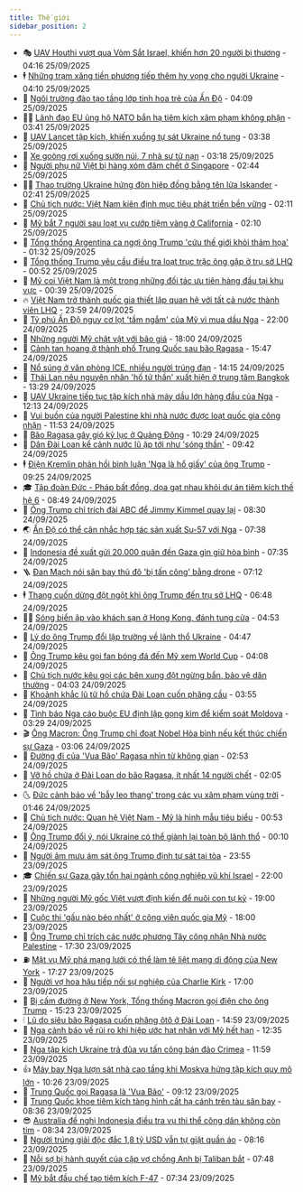 ```yaml
---
title: Thế giới
sidebar_position: 2
---
```


<!-- vnexpress-the-gioi:START -->
- 🎭 [UAV Houthi vượt qua Vòm Sắt Israel, khiến hơn 20 người bị thương](https://vnexpress.net/uav-houthi-vuot-qua-vom-sat-israel-khien-hon-20-nguoi-bi-thuong-4943451.html) - 04:16 25/09/2025
- 🕴 [Những trạm xăng tiền phương tiếp thêm hy vọng cho người Ukraine](https://vnexpress.net/nhung-tram-xang-tien-phuong-tiep-them-hy-vong-cho-nguoi-ukraine-4942855.html) - 04:10 25/09/2025
- 🤭 [Ngôi trường đào tạo tầng lớp tinh hoa trẻ của Ấn Độ](https://vnexpress.net/ngoi-truong-dao-tao-tang-lop-tinh-hoa-tre-cua-an-do-4942208.html) - 04:09 25/09/2025
- 🧑‍💻 [Lãnh đạo EU ủng hộ NATO bắn hạ tiêm kích xâm phạm không phận](https://vnexpress.net/lanh-dao-eu-ung-ho-nato-ban-ha-tiem-kich-xam-pham-khong-phan-4943407.html) - 03:41 25/09/2025
- 🦏 [UAV Lancet tập kích, khiến xuồng tự sát Ukraine nổ tung](https://vnexpress.net/uav-lancet-tap-kich-khien-xuong-tu-sat-ukraine-no-tung-4943370.html) - 03:38 25/09/2025
- 🦒 [Xe goòng rơi xuống sườn núi, 7 nhà sư tử nạn](https://vnexpress.net/xe-goong-roi-xuong-suon-nui-7-nha-su-tu-nan-4943423.html) - 03:18 25/09/2025
- 🌈 [Người phụ nữ Việt bị hàng xóm đâm chết ở Singapore](https://vnexpress.net/nguoi-phu-nu-viet-bi-hang-xom-dam-chet-o-singapore-4943376.html) - 02:44 25/09/2025
- 🧑‍🏫 [Thao trường Ukraine hứng đòn hiệp đồng bằng tên lửa Iskander](https://vnexpress.net/thao-truong-ukraine-hung-don-hiep-dong-bang-ten-lua-iskander-4943392.html) - 02:41 25/09/2025
- 🐲 [Chủ tịch nước: Việt Nam kiên định mục tiêu phát triển bền vững](https://vnexpress.net/chu-tich-nuoc-viet-nam-kien-dinh-muc-tieu-phat-trien-ben-vung-4943367.html) - 02:11 25/09/2025
- 🦒 [Mỹ bắt 7 người sau loạt vụ cướp tiệm vàng ở California](https://vnexpress.net/my-bat-7-nguoi-sau-loat-vu-cuop-tiem-vang-o-california-4943411.html) - 02:10 25/09/2025
- 🐻 [Tổng thống Argentina ca ngợi ông Trump &#39;cứu thế giới khỏi thảm họa&#39;](https://vnexpress.net/tong-thong-argentina-ca-ngoi-ong-trump-cuu-the-gioi-khoi-tham-hoa-4943346.html) - 01:32 25/09/2025
- 🚀 [Tổng thống Trump yêu cầu điều tra loạt trục trặc ông gặp ở trụ sở LHQ](https://vnexpress.net/tong-thong-trump-yeu-cau-dieu-tra-loat-truc-trac-ong-gap-o-tru-so-lhq-4943357.html) - 00:52 25/09/2025
- 🥰 [Mỹ coi Việt Nam là một trong những đối tác ưu tiên hàng đầu tại khu vực](https://vnexpress.net/my-coi-viet-nam-la-mot-trong-nhung-doi-tac-uu-tien-hang-dau-tai-khu-vuc-4943348.html) - 00:39 25/09/2025
- 🔥 [Việt Nam trở thành quốc gia thiết lập quan hệ với tất cả nước thành viên LHQ](https://vnexpress.net/viet-nam-tro-thanh-quoc-gia-thiet-lap-quan-he-voi-tat-ca-nuoc-thanh-vien-lhq-4943351.html) - 23:59 24/09/2025
- 🥳 [Tỷ phú Ấn Độ nguy cơ lọt &#39;tầm ngắm&#39; của Mỹ vì mua dầu Nga](https://vnexpress.net/ty-phu-an-do-nguy-co-lot-tam-ngam-cua-my-vi-mua-dau-nga-4943094.html) - 22:00 24/09/2025
- 💼 [Những người Mỹ chật vật với bão giá](https://vnexpress.net/nhung-nguoi-my-chat-vat-voi-bao-gia-4943120.html) - 18:00 24/09/2025
- 🤡 [Cảnh tan hoang ở thành phố Trung Quốc sau bão Ragasa](https://vnexpress.net/canh-tan-hoang-o-thanh-pho-trung-quoc-sau-bao-ragasa-4943308.html) - 15:47 24/09/2025
- 🌁 [Nổ súng ở văn phòng ICE, nhiều người trúng đạn](https://vnexpress.net/no-sung-o-van-phong-ice-nhieu-nguoi-trung-dan-4943287.html) - 14:15 24/09/2025
- 🤩 [Thái Lan nêu nguyên nhân &#39;hố tử thần&#39; xuất hiện ở trung tâm Bangkok](https://vnexpress.net/thai-lan-neu-nguyen-nhan-ho-tu-than-xuat-hien-o-trung-tam-bangkok-4943277.html) - 13:29 24/09/2025
- 🎉 [UAV Ukraine tiếp tục tập kích nhà máy dầu lớn hàng đầu của Nga](https://vnexpress.net/uav-ukraine-tiep-tuc-tap-kich-nha-may-dau-lon-hang-dau-cua-nga-4943255.html) - 12:13 24/09/2025
- 🎉 [Vui buồn của người Palestine khi nhà nước được loạt quốc gia công nhận](https://vnexpress.net/vui-buon-cua-nguoi-palestine-khi-nha-nuoc-duoc-loat-quoc-gia-cong-nhan-4942861.html) - 11:53 24/09/2025
- 🌁 [Bão Ragasa gây gió kỷ lục ở Quảng Đông](https://vnexpress.net/bao-ragasa-gay-gio-ky-luc-o-quang-dong-4943211.html) - 10:29 24/09/2025
- 🌊 [Dân Đài Loan kể cảnh nước lũ ập tới như &#39;sóng thần&#39;](https://vnexpress.net/dan-dai-loan-ke-canh-nuoc-lu-ap-toi-nhu-song-than-4943170.html) - 09:42 24/09/2025
- 🕴 [Điện Kremlin phản hồi bình luận &#39;Nga là hổ giấy&#39; của ông Trump](https://vnexpress.net/dien-kremlin-phan-hoi-binh-luan-nga-la-ho-giay-cua-ong-trump-4943137.html) - 09:25 24/09/2025
- 🎓 [Tập đoàn Đức - Pháp bất đồng, dọa gạt nhau khỏi dự án tiêm kích thế hệ 6](https://vnexpress.net/tap-doan-duc-phap-bat-dong-doa-gat-nhau-khoi-du-an-tiem-kich-the-he-6-4942866.html) - 08:49 24/09/2025
- 🦩 [Ông Trump chỉ trích đài ABC để Jimmy Kimmel quay lại](https://vnexpress.net/ong-trump-chi-trich-dai-abc-de-jimmy-kimmel-quay-lai-4943088.html) - 08:30 24/09/2025
- 🌏 [Ấn Độ có thể cân nhắc hợp tác sản xuất Su-57 với Nga](https://vnexpress.net/an-do-co-the-can-nhac-hop-tac-san-xuat-su-57-voi-nga-4943081.html) - 07:38 24/09/2025
- 🌋 [Indonesia đề xuất gửi 20.000 quân đến Gaza gìn giữ hòa bình](https://vnexpress.net/indonesia-de-xuat-gui-20-000-quan-den-gaza-gin-giu-hoa-binh-4943059.html) - 07:35 24/09/2025
- 🪜 [Đan Mạch nói sân bay thủ đô &#39;bị tấn công&#39; bằng drone](https://vnexpress.net/dan-mach-noi-san-bay-thu-do-bi-tan-cong-bang-drone-4943029.html) - 07:12 24/09/2025
- 🕴 [Thang cuốn dừng đột ngột khi ông Trump đến trụ sở LHQ](https://vnexpress.net/thang-cuon-dung-dot-ngot-khi-ong-trump-den-tru-so-lhq-4942999.html) - 06:48 24/09/2025
- 🧑‍🏫 [Sóng biển ập vào khách sạn ở Hong Kong, đánh tung cửa](https://vnexpress.net/song-bien-ap-vao-khach-san-o-hong-kong-danh-tung-cua-4942954.html) - 04:53 24/09/2025
- 🌮 [Lý do ông Trump đổi lập trường về lãnh thổ Ukraine](https://vnexpress.net/ly-do-ong-trump-doi-lap-truong-ve-lanh-tho-ukraine-4942854.html) - 04:47 24/09/2025
- 🚦 [Ông Trump kêu gọi fan bóng đá đến Mỹ xem World Cup](https://vnexpress.net/ong-trump-keu-goi-fan-bong-da-den-my-xem-world-cup-4942950.html) - 04:08 24/09/2025
- 💫 [Chủ tịch nước kêu gọi các bên xung đột ngừng bắn, bảo vệ dân thường](https://vnexpress.net/chu-tich-nuoc-keu-goi-cac-ben-xung-dot-ngung-ban-bao-ve-dan-thuong-4942952.html) - 04:03 24/09/2025
- 🤡 [Khoảnh khắc lũ từ hồ chứa Đài Loan cuốn phăng cầu](https://vnexpress.net/khoanh-khac-lu-tu-ho-chua-dai-loan-cuon-phang-cau-4942975.html) - 03:55 24/09/2025
- 🦣 [Tình báo Nga cáo buộc EU định lập gọng kìm để kiểm soát Moldova](https://vnexpress.net/tinh-bao-nga-cao-buoc-eu-dinh-lap-gong-kim-de-kiem-soat-moldova-4942876.html) - 03:29 24/09/2025
- 🎬 [Ông Macron: Ông Trump chỉ đoạt Nobel Hòa bình nếu kết thúc chiến sự Gaza](https://vnexpress.net/ong-macron-ong-trump-chi-doat-nobel-hoa-binh-neu-ket-thuc-chien-su-gaza-4942875.html) - 03:06 24/09/2025
- 🎉 [Đường đi của &#39;Vua Bão&#39; Ragasa nhìn từ không gian](https://vnexpress.net/duong-di-cua-vua-bao-ragasa-nhin-tu-khong-gian-4942874.html) - 02:53 24/09/2025
- 🎡 [Vỡ hồ chứa ở Đài Loan do bão Ragasa, ít nhất 14 người chết](https://vnexpress.net/vo-ho-chua-o-dai-loan-do-bao-ragasa-it-nhat-14-nguoi-chet-4942870.html) - 02:05 24/09/2025
- 🌜 [Đức cảnh báo về &#39;bẫy leo thang&#39; trong các vụ xâm phạm vùng trời](https://vnexpress.net/duc-canh-bao-ve-bay-leo-thang-trong-cac-vu-xam-pham-vung-troi-4942848.html) - 01:46 24/09/2025
- 🎡 [Chủ tịch nước: Quan hệ Việt Nam - Mỹ là hình mẫu tiêu biểu](https://vnexpress.net/chu-tich-nuoc-quan-he-viet-nam-my-la-hinh-mau-tieu-bieu-4942839.html) - 00:53 24/09/2025
- 🤗 [Ông Trump đổi ý, nói Ukraine có thể giành lại toàn bộ lãnh thổ](https://vnexpress.net/ong-trump-doi-y-noi-ukraine-co-the-gianh-lai-toan-bo-lanh-tho-4942837.html) - 00:10 24/09/2025
- 🦩 [Người âm mưu ám sát ông Trump định tự sát tại tòa](https://vnexpress.net/nguoi-am-muu-am-sat-ong-trump-dinh-tu-sat-tai-toa-4942842.html) - 23:55 23/09/2025
- 🎓 [Chiến sự Gaza gây tổn hại ngành công nghiệp vũ khí Israel](https://vnexpress.net/chien-su-gaza-gay-ton-hai-nganh-cong-nghiep-vu-khi-israel-4942309.html) - 22:00 23/09/2025
- 🌁 [Những người Mỹ gốc Việt vượt định kiến để nuôi con tự kỷ](https://vnexpress.net/nhung-nguoi-my-goc-viet-vuot-dinh-kien-de-nuoi-con-tu-ky-4942561.html) - 19:00 23/09/2025
- 🤩 [Cuộc thi &#39;gấu nào béo nhất&#39; ở công viên quốc gia Mỹ](https://vnexpress.net/cuoc-thi-gau-nao-beo-nhat-o-cong-vien-quoc-gia-my-4942628.html) - 18:00 23/09/2025
- 👹 [Ông Trump chỉ trích các nước phương Tây công nhận Nhà nước Palestine](https://vnexpress.net/ong-trump-chi-trich-cac-nuoc-phuong-tay-cong-nhan-nha-nuoc-palestine-4942816.html) - 17:30 23/09/2025
- ⛽️ [Mật vụ Mỹ phá mạng lưới có thể làm tê liệt mạng di động của New York](https://vnexpress.net/mat-vu-my-pha-mang-luoi-co-the-lam-te-liet-mang-di-dong-cua-new-york-4942783.html) - 17:27 23/09/2025
- 🚀 [Người vợ hoa hậu tiếp nối sự nghiệp của Charlie Kirk](https://vnexpress.net/nguoi-vo-hoa-hau-tiep-noi-su-nghiep-cua-charlie-kirk-4942085.html) - 17:00 23/09/2025
- 🎡 [Bị cấm đường ở New York, Tổng thống Macron gọi điện cho ông Trump](https://vnexpress.net/bi-cam-duong-o-new-york-tong-thong-macron-goi-dien-cho-ong-trump-4942799.html) - 15:23 23/09/2025
- 🕯 [Lũ do siêu bão Ragasa cuốn phăng ôtô ở Đài Loan](https://vnexpress.net/lu-do-sieu-bao-ragasa-cuon-phang-oto-o-dai-loan-4942796.html) - 14:59 23/09/2025
- 🐻 [Nga cảnh báo về rủi ro khi hiệp ước hạt nhân với Mỹ hết hạn](https://vnexpress.net/nga-canh-bao-ve-rui-ro-khi-hiep-uoc-hat-nhan-voi-my-het-han-4942774.html) - 12:35 23/09/2025
- 🚦 [Nga tập kích Ukraine trả đũa vụ tấn công bán đảo Crimea](https://vnexpress.net/nga-tap-kich-ukraine-tra-dua-vu-tan-cong-ban-dao-crimea-4942754.html) - 11:59 23/09/2025
- 👍 [Máy bay Nga lượn sát nhà cao tầng khi Moskva hứng tập kích quy mô lớn](https://vnexpress.net/may-bay-nga-luon-sat-nha-cao-tang-khi-moskva-hung-tap-kich-quy-mo-lon-4942702.html) - 10:26 23/09/2025
- 🚀 [Trung Quốc gọi Ragasa là &#39;Vua Bão&#39;](https://vnexpress.net/trung-quoc-goi-ragasa-la-vua-bao-4942586.html) - 09:12 23/09/2025
- 🌮 [Trung Quốc khoe tiêm kích tàng hình cất hạ cánh trên tàu sân bay](https://vnexpress.net/trung-quoc-khoe-tiem-kich-tang-hinh-cat-ha-canh-tren-tau-san-bay-4942518.html) - 08:36 23/09/2025
- 😎 [Australia đề nghị Indonesia điều tra vụ thi thể công dân không còn tim](https://vnexpress.net/australia-de-nghi-indonesia-dieu-tra-vu-thi-the-cong-dan-khong-con-tim-4942605.html) - 08:34 23/09/2025
- 🐲 [Người trúng giải độc đắc 1,8 tỷ USD vẫn tự giặt quần áo](https://vnexpress.net/nguoi-trung-giai-doc-dac-1-8-ty-usd-van-tu-giat-quan-ao-4942587.html) - 08:16 23/09/2025
- 💫 [Nỗi sợ bị hành quyết của cặp vợ chồng Anh bị Taliban bắt](https://vnexpress.net/noi-so-bi-hanh-quyet-cua-cap-vo-chong-anh-bi-taliban-bat-4942385.html) - 07:48 23/09/2025
- 👀 [Mỹ bắt đầu chế tạo tiêm kích F-47](https://vnexpress.net/my-bat-dau-che-tao-tiem-kich-f-47-4942431.html) - 07:34 23/09/2025<!-- vnexpress-the-gioi:END -->